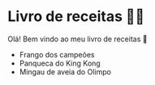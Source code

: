 # Livro de receitas :man_cook:

Olá! Bem vindo ao meu livro de receitas :wave:

* Frango dos campeões
* Panqueca do King Kong
* Mingau de aveia do Olimpo
